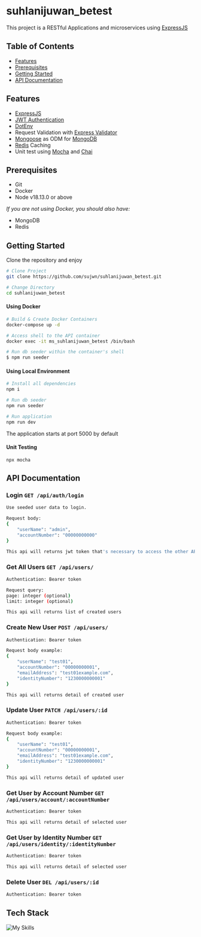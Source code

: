 
# suhlanijuwan_betest

This project is a RESTful Applications and microservices using [ExpressJS](https://www.npmjs.com/package/express)

Table of Contents
-----------------
- [Features](#features)
- [Prerequisites](#prerequisites)
- [Getting Started](#getting-started)
- [API Documentation](#api-documentation)

Features
--------
- [ExpressJS](https://www.npmjs.com/package/express) 
- [JWT Authentication](https://www.npmjs.com/package/jsonwebtoken)
- [DotEnv](https://www.npmjs.com/package/dotenv)
- Request Validation with [Express Validator](https://www.npmjs.com/package/express-validator)
- [Mongoose](https://www.npmjs.com/package/mongoose) as ODM for [MongoDB](https://www.mongodb.com/)
- [Redis](https://redis.io/) Caching
- Unit test using [Mocha](https://mochajs.org/) and [Chai](https://www.chaijs.com/)

Prerequisites
-------------
- Git
- Docker
- Node v18.13.0 or above

_If you are not using Docker, you should also have:_
- MongoDB
- Redis

Getting Started
---------------

Clone the repository and enjoy
```bash
# Clone Project
git clone https://github.com/sujwn/suhlanijuwan_betest.git

# Change Directory
cd suhlanijuwan_betest
```

#### Using Docker
```bash
# Build & Create Docker Containers
docker-compose up -d

# Access shell to the API container
docker exec -it ms_suhlanijuwan_betest /bin/bash

# Run db seeder within the container's shell
$ npm run seeder
```

#### Using Local Environment
```bash
# Install all dependencies
npm i

# Run db seeder
npm run seeder

# Run application
npm run dev
```

The application starts at port 5000 by default

#### Unit Testing
```
npx mocha
```

API Documentation
---------------
 ### Login `GET /api/auth/login`
```bash
Use seeded user data to login.

Request body:
{
	"userName": "admin",
	"accountNumber": "00000000000"
}

This api will returns jwt token that's necessary to access the other APIs
```

### Get All Users `GET /api/users/`
```bash
Authentication: Bearer token

Request query:
page: integer (optional)
limit: integer (optional)

This api will returns list of created users
```

### Create New User `POST /api/users/`
```bash
Authentication: Bearer token

Request body example:
{
	"userName": "test01",
	"accountNumber": "00000000001",
	"emailAddress": "test01example.com",
	"identityNumber": "1230000000001"
}

This api will returns detail of created user
```

### Update User `PATCH /api/users/:id`
```bash
Authentication: Bearer token

Request body example:
{
	"userName": "test01",
	"accountNumber": "00000000001",
	"emailAddress": "test01example.com",
	"identityNumber": "1230000000001"
}

This api will returns detail of updated user
```
### Get User by Account Number `GET /api/users/account/:accountNumber`
```bash
Authentication: Bearer token

This api will returns detail of selected user 
```
### Get User by Identity Number `GET /api/users/identity/:identityNumber`
```bash
Authentication: Bearer token

This api will returns detail of selected user 
```

### Delete User  `DEL /api/users/:id`
```bash
Authentication: Bearer token
```

 Tech Stack
---------------
![My Skills](https://skillicons.dev/icons?i=nodejs,expressjs,mongodb,redis,docker)
